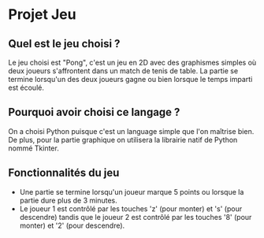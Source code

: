 # Projet Jeu

## Quel est le jeu choisi ?

Le jeu choisi est "Pong", c'est un jeu en 2D avec des graphismes simples où deux joueurs s'affrontent dans un match de tenis de table.
La partie se termine lorsqu'un des deux joueurs gagne ou bien lorsque le temps imparti est écoulé.

## Pourquoi avoir choisi ce langage ?

On a choisi Python puisque c'est un language simple que l'on maîtrise bien. De plus, pour la partie graphique on utilisera la librairie natif de Python nommé Tkinter.

## Fonctionnalités du jeu

- Une partie se termine lorsqu'un joueur marque 5 points ou lorsque la partie dure plus de 3 minutes.
- Le joueur 1 est contrôlé par les touches 'z' (pour monter) et 's' (pour descendre) tandis que le joueur 2 est contrôlé par les touches '8' (pour monter) et '2' (pour descendre).
